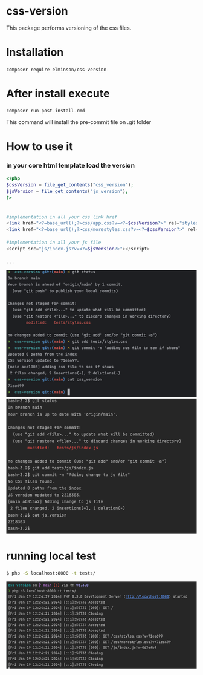 # css-version
This package performs versioning of the css files.

# Installation

`composer require elminson/css-version`

# After install execute

`composer run post-install-cmd`

This command will install the pre-commit file on .git folder

# How to use it
### in your core html template load the version

```php
<?php
$cssVersion = file_get_contents("css_version");
$jsVersion = file_get_contents("js_version");
?>


#implementation in all your css link href
<link href="<?=base_url();?>css/app.css?v=<?=$cssVersion?>" rel="stylesheet">
<link href="<?=base_url();?>css/morestyles.css?v=<?=$cssVersion?>" rel="stylesheet">

#implementation in all your js file
<script src="js/index.js?v=<?=$jsVersion?>"></script>

...
```

<img src="tests/css_version_test.png">
<img src="tests/js_version_test.png">

# running local test
```bash
$ php -S localhost:8000 -t tests/
```

<img src="tests/local_test.png">
